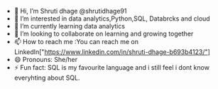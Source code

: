 - 👋 Hi, I’m  Shruti dhage @shrutidhage91
- 👀 I’m interested in data analytics,Python,SQL, Databrcks and cloud
- 🌱 I’m currently learning data analytics
- 💞️ I’m looking to collaborate on learning and growing together
- 📫 How to reach me :You can reach me on LinkedIn["https://www.linkedin.com/in/shruti-dhage-b693b4123/"]
- 😄 Pronouns: She/her
- ⚡ Fun fact: SQL is my favourite language and i still feel i dont know everyhting about SQL.

<!---
shrutidhage91/shrutidhage91 is a ✨ special ✨ repository because its `README.md` (this file) appears on your GitHub profile.
You can click the Preview link to take a look at your changes.
--->
